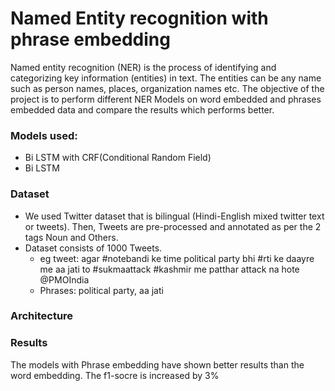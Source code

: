 # Named Entity recognition with phrase embedding
Named entity recognition (NER) is the process of identifying and categorizing key information (entities) in text. The entities can be any name such as person names, places, organization names etc.
The objective of the project is to perform different NER Models on word embedded and phrases embedded data and compare the results which performs better.

### Models used:
* Bi LSTM with CRF(Conditional Random Field)
* Bi LSTM
### Dataset
* We used Twitter dataset that is bilingual (Hindi-English mixed twitter text or tweets). Then, Tweets are pre-processed and annotated as per the 2 tags Noun and
Others.
* Dataset consists of 1000 Tweets.
  * eg tweet:  agar #notebandi ke time political party bhi #rti ke daayre me aa jati to #sukmaattack #kashmir me patthar attack na hote @PMOIndia
  * Phrases: political party, aa jati 
  
### Architecture

### Results
The models with Phrase embedding have shown better results than the word embedding. The f1-socre is increased by 3%

